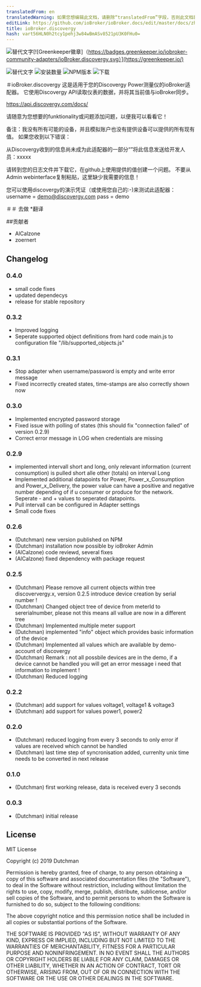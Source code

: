 ```yaml
---
translatedFrom: en
translatedWarning: 如果您想编辑此文档，请删除“translatedFrom”字段，否则此文档将再次自动翻译
editLink: https://github.com/ioBroker/ioBroker.docs/edit/master/docs/zh-cn/adapterref/iobroker.discovergy/README.md
title: ioBroker.discovergy
hash: vart56HLN0h2tcy1pehj3w84wBmASv8521pU3K0FHu0=
---
```

![替代文字](https://raw.githubusercontent.com/DutchmanNL/ioBroker.discovergy/master/admin/Discovergy_logo.png)[![Greenkeeper徽章]（https://badges.greenkeeper.io/iobroker-community-adapters/ioBroker.discovergy.svg）](https://greenkeeper.io/)

![替代文字](https://travis-ci.org/iobroker-community-adapters/ioBroker.discovergy.svg?branch=master)
![安装数量](http://iobroker.live/badges/discovergy-stable.svg)
![NPM版本](http://img.shields.io/npm/v/iobroker.discovergy.svg)
![下载](https://img.shields.io/npm/dm/iobroker.discovergy.svg)

＃ioBroker.discovergy
这是适用于您的Discovergy Power测量仪的ioBroker适配器。
它使用Discovergy API读取仪表的数据，并将其当前值与ioBroker同步。

https://api.discovergy.com/docs/

请随意为您想要的funktionality或问题添加问题，以便我可以看看它！

备注：我没有所有可能的设备，并且模拟账户也没有提供设备可以提供的所有现有值。
如果您收到以下错误：

从Discovergy收到的信息尚未成为此适配器的一部分“”将此信息发送给开发人员：xxxxx

请转到您的日志文件并下载它，在github上使用提供的值创建一个问题。
不要从Admin webinterface复制粘贴，这里缺少我需要的信息！

您可以使用discovergy的演示凭证（或使用您自己的:-)来测试此适配器：username = demo@discovergy.com pass = demo

＃＃ 去做
*翻译

##贡献者
* AlCalzone
* zoernert

## Changelog

### 0.4.0
* small code fixes
* updated dependecys
* release for stable repository

### 0.3.2
* Improved logging
* Seperate supported object definitions from hard code main.js to configuration file "/lib/supported_objects.js"

### 0.3.1
* Stop adapter when username/password is empty and write error message
* Fixed incorrectly created states, time-stamps are also correctly shown now

### 0.3.0
* Implemented encrypted password storage
* Fixed issue with polling of states (this should fix "connection failed" of version 0.2.9)
* Correct error message in LOG when credentials are missing

### 0.2.9
* implemented intervall short and long, only relevant information (current consumption) is pulled short alle other (totals) on interval Long
* Implemented additional datapoints for Power, Power_x_Consumption and Power_x_Delivery, the power value can have a positive and negative number depending of if u consumer or produce for the network. Seperate - and + values to seperated datapoints.
* Pull intervall can be configured in Adapter settings
* Small code fixes

### 0.2.6
* (Dutchman) new version published on NPM
* (Dutchman) installation now possible by ioBroker Admin
* (AlCalzone) code reviewd, several fixes
* (AlCalzone) fixed dependency with package request

### 0.2.5
* (Dutchman) Please remove all current objects within tree discoververgy.x, version 0.2.5 introduce device creation by serial number !
* (Dutchman) Changed object tree of device from meterId to sererialnumber, please not this means all vallue are now in a different tree
* (Dutchman) Implemented multiple meter support
* (Dutchman) implemented "info" object which provides basic information of the device
* (Dutchman) Implemented all values which are available by demo-account of discovergy
* (Dutchman) Remark : not all possbile devices are in the demo, if a device cannot be handled you will get an error message i need that information to implement !
* (Dutchman) Reduced logging

### 0.2.2
* (Dutchman) add support for values voltage1, voltage1 & voltage3
* (Dutchman) add support for values power1, power2

### 0.2.0
* (Dutchman) reduced logging from every 3 seconds to only error if values are received which cannot be handled
* (Dutchman) last time step of syncronisation added, currenlty unix time needs to be converted in next release

### 0.1.0
* (Dutchman) first working release, data is received every 3 seconds

### 0.0.3
* (Dutchman) initial release

## License
MIT License

Copyright (c) 2019 Dutchman

Permission is hereby granted, free of charge, to any person obtaining a copy
of this software and associated documentation files (the "Software"), to deal
in the Software without restriction, including without limitation the rights
to use, copy, modify, merge, publish, distribute, sublicense, and/or sell
copies of the Software, and to permit persons to whom the Software is
furnished to do so, subject to the following conditions:

The above copyright notice and this permission notice shall be included in all
copies or substantial portions of the Software.

THE SOFTWARE IS PROVIDED "AS IS", WITHOUT WARRANTY OF ANY KIND, EXPRESS OR
IMPLIED, INCLUDING BUT NOT LIMITED TO THE WARRANTIES OF MERCHANTABILITY,
FITNESS FOR A PARTICULAR PURPOSE AND NONINFRINGEMENT. IN NO EVENT SHALL THE
AUTHORS OR COPYRIGHT HOLDERS BE LIABLE FOR ANY CLAIM, DAMAGES OR OTHER
LIABILITY, WHETHER IN AN ACTION OF CONTRACT, TORT OR OTHERWISE, ARISING FROM,
OUT OF OR IN CONNECTION WITH THE SOFTWARE OR THE USE OR OTHER DEALINGS IN THE
SOFTWARE.